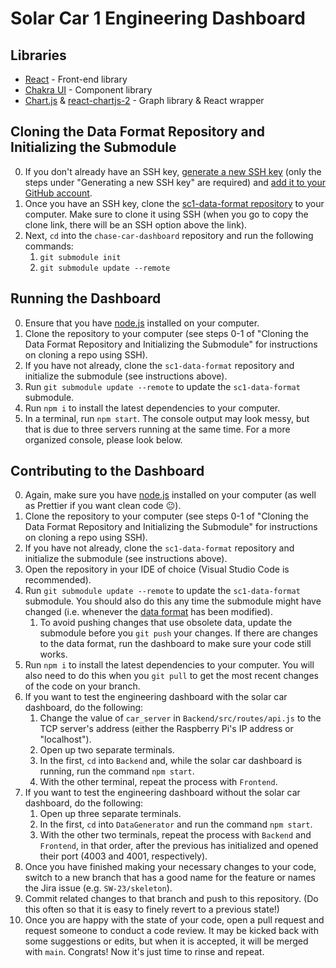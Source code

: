 # Solar Car 1 Engineering Dashboard

## Libraries

- [React](https://reactjs.org/) - Front-end library
- [Chakra UI](https://chakra-ui.com/) - Component library
- [Chart.js](https://www.chartjs.org/) & [react-chartjs-2](https://www.npmjs.com/package/react-chartjs-2) - Graph library & React wrapper

## Cloning the Data Format Repository and Initializing the Submodule

0. If you don't already have an SSH key, [generate a new SSH key](https://docs.github.com/en/authentication/connecting-to-github-with-ssh/generating-a-new-ssh-key-and-adding-it-to-the-ssh-agent) (only the steps under "Generating a new SSH key" are required) and [add it to your GitHub account](https://docs.github.com/en/authentication/connecting-to-github-with-ssh/adding-a-new-ssh-key-to-your-github-account).
1. Once you have an SSH key, clone the [sc1-data-format repository](https://github.com/badgerloop-software/sc1-data-format) to your computer. Make sure to clone it using SSH (when you go to copy the clone link, there will be an SSH option above the link).
2. Next, `cd` into the `chase-car-dashboard` repository and run the following commands:
   1. `git submodule init`
   2. `git submodule update --remote`

## Running the Dashboard

0. Ensure that you have [node.js](https://nodejs.org/en/download/) installed on your computer.
1. Clone the repository to your computer (see steps 0-1 of "Cloning the Data Format Repository and Initializing the Submodule" for instructions on cloning a repo using SSH).
2. If you have not already, clone the `sc1-data-format` repository and initialize the submodule (see instructions above).
3. Run `git submodule update --remote` to update the `sc1-data-format` submodule.
4. Run `npm i` to install the latest dependencies to your computer.
5. In a terminal, run `npm start`. The console output may look messy, but that is due to three servers running at the same time. For a more organized console, please look below.

## Contributing to the Dashboard

0. Again, make sure you have [node.js](https://nodejs.org/en/download/) installed on your computer (as well as Prettier if you want clean code :neutral_face:).
1. Clone the repository to your computer (see steps 0-1 of "Cloning the Data Format Repository and Initializing the Submodule" for instructions on cloning a repo using SSH).
2. If you have not already, clone the `sc1-data-format` repository and initialize the submodule (see instructions above).
3. Open the repository in your IDE of choice (Visual Studio Code is recommended).
4. Run `git submodule update --remote` to update the `sc1-data-format` submodule. You should also do this any time the submodule might have changed (i.e. whenever the [data format](https://github.com/badgerloop-software/sc1-data-format/blob/main/format.json) has been modified).
   1. To avoid pushing changes that use obsolete data, update the submodule before you `git push` your changes. If there are changes to the data format, run the dashboard to make sure your code still works.
5. Run `npm i` to install the latest dependencies to your computer. You will also need to do this when you `git pull` to get the most recent changes of the code on your branch.
6. If you want to test the engineering dashboard with the solar car dashboard, do the following:
   1. Change the value of `car_server` in `Backend/src/routes/api.js` to the TCP server's address (either the Raspberry Pi's IP address or "localhost").
   2. Open up two separate terminals.
   3. In the first, `cd` into `Backend` and, while the solar car dashboard is running, run the command `npm start`.
   4. With the other terminal, repeat the process with `Frontend`.
7. If you want to test the engineering dashboard without the solar car dashboard, do the following:
   1. Open up three separate terminals.
   2. In the first, `cd` into `DataGenerator` and run the command `npm start`.
   3. With the other two terminals, repeat the process with `Backend` and `Frontend`, in that order, after the previous has initialized and opened their port (4003 and 4001, respectively).
8. Once you have finished making your necessary changes to your code, switch to a new branch that has a good name for the feature or names the Jira issue (e.g. `SW-23/skeleton`).
9. Commit related changes to that branch and push to this repository. (Do this often so that it is easy to finely revert to a previous state!)
10. Once you are happy with the state of your code, open a pull request and request someone to conduct a code review. It may be kicked back with some suggestions or edits, but when it is accepted, it will be merged with `main`. Congrats! Now it's just time to rinse and repeat.
